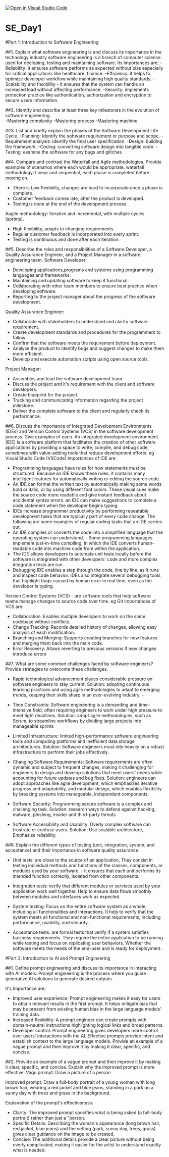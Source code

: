 [![Open in Visual Studio Code](https://classroom.github.com/assets/open-in-vscode-2e0aaae1b6195c2367325f4f02e2d04e9abb55f0b24a779b69b11b9e10269abc.svg)](https://classroom.github.com/online_ide?assignment_repo_id=19147169&assignment_repo_type=AssignmentRepo)
# SE_Day1

#Part 1: Introduction to Software Engineering

##1. Explain what software engineering is and discuss its importance in the technology industry
software engineering is a branch of computer science used for deeloping, testing and maintaining software.
Its importances are;
-Reliability: it ensures software performs as expected without bias especially for critical applications like healthcare ,finance.
-Efficiency: it helps to optimize developer workflow while maintaining high quality standards.
-Scalability and flexibility - it ensures that the system can handle an increased load without affecting performance.
-Security: implements protection practice like authentication, authorization and encryption to secure users information.


##2. Identify and describe at least three key milestones in the evolution of software engineering.  
-Mastering complexity
-Mastering process
-Mastering machine


##3. List and briefly explain the phases of the Software Development Life Cycle.
-Planning: identify the software requirement or purpose and scope.
-Requirement analysis: identify the final user specification.
-Design: building the framework.
-Coding: converting software design into tangible code.
-Testing: examine the software for any bugs and glitches


##4. Compare and contrast the Waterfall and Agile methodologies. Provide examples of scenarios where each would be appropriate.
waterfall methodology: Linear and sequential, each phase is completed before moving on.
- There is Low flexibility, changes are hard to incorporate once a phase is complete.
- Customer feedback comes late, after the product is developed.
- Testing is done at the end of the development process.

Aagile methodology: Iterative and incremental, with multiple cycles (sprints).
- High flexibility, adapts to changing requirements.
- Regular customer feedback is incorporated into every sprint.
- Testing is continuous and done after each iteration.


##5. Describe the roles and responsibilities of a Software Developer, a Quality Assurance Engineer, and a Project Manager in a software engineering team.
Software Developer:
- Developing applications,programs and systems using programming languages and frameworks.
- Maintaining and updating software to keep it functional.
- Collaborating with other team members to ensure best practice when developing software.
- Reporting to the project manager about the progress of the software development.

Quality Assurance Engineer: 
- Collaborate with stakeholders to understand and clarify software requirement.
- Create development standards and procedures for the programmers to follow
- Confirm that the software meets the requirement before deployment.
- Analyse the product to identify bugs and suggest changes to make them more efficient.
- Develop and execute automation scripts using open source tools.

Project Manager:
- Assembles and lead the software development team.
- Discuss the project and it's requirement with the client and software developers.
- Create blueprint for the project.
- Tracking and communicating information regarding the project milestone.
- Deliver the complete software to the client and regularly check its performance.


##6. Discuss the importance of Integrated Development Environments (IDEs) and Version Control Systems (VCS) in the software development process. Give examples of each.
An integrated development environment (IDE) is a software platform that facilitates the creation of other software applications by providing a space to write, compile, and debug code, sometimes with value-adding tools that reduce development efforts. eg Visual Studio Code (VSCode)
Importances of IDE are:
- Programming languages have rules for how statements must be structured. Because an IDE knows these rules, it contains many intelligent features for automatically writing or editing the source code.
- An IDE can format the written text by automatically making some words bold or italic, or by using different font colors. These visual cues make the source code more readable and give instant feedback about accidental syntax errors.
an IDE can make suggestions to complete a code statement when the developer begins typing.
- IDEs increase programmer productivity by performing repeatable development tasks that are typically part of every code change. The following are some examples of regular coding tasks that an IDE carries out.
- An IDE compiles or converts the code into a simplified language that the operating system can understand. - Some programming languages implement just-in-time compiling, in which the IDE converts human-readable code into machine code from within the application.
- The IDE allows developers to automate unit tests locally before the software is integrated with other developers' code and more complex integration tests are run.
- Debugging IDE enables a step through the code, line by line, as it runs and inspect code behavior. IDEs also integrate several debugging tools that highlight bugs caused by human error in real time, even as the developer is typing.

Version Control Systems (VCS) - are software tools that help software teams manage changes to source code over time. eg Git
Importances of VCS are:
- Collaboration: Enables multiple developers to work on the same codebase without conflicts.
- Change Tracking: Records detailed history of changes, allowing easy analysis of each modification.
- Branching and Merging: Supports creating branches for new features and merging them back into the main code.
- Error Recovery: Allows reverting to previous versions if new changes introduce errors

 
##7. What are some common challenges faced by software engineers? Provide strategies to overcome these challenges.
- Rapid technological advancement places considerable pressure on software engineers to stay current.
Solution: adopting continuous learning practices and using agile methodologies to adapt to emerging trends, keeping their skills sharp in an ever-evolving industry. -

- Time Constraints: Software engineering is a demanding and time-intensive field, often requiring engineers to work under high pressure to meet tight deadlines.
Solution: adopt agile methodologies, such as Scrum, to streamline workflows by dividing large projects into manageable sprints

- Limited Infrastructure: limited high-performance software engineering tools and computing platforms and inefficient data storage architectures.
Solution: Software engineers must rely heavily on a robust infrastructure to perform their jobs effectively.

- Changing Software Requirements: Software requirements are often dynamic and subject to frequent changes, making it challenging for engineers to design and develop solutions that meet users' needs while accounting for future updates and bug fixes.
Solution: engineers can adopt approaches like agile development, which emphasizes iterative progress and adaptability, and modular design, which enables flexibility by breaking systems into manageable, independent components.

- Software Security: Programming secure software is a complex and challenging task.
Solution: research ways to defend against hacking, malware, phishing, insider and third-party threats

- Software Accessibility and Usability: Overly complex software can frustrate or confuse users.
Solution: Use scalable architecture, Emphasize reliability.


##8. Explain the different types of testing (unit, integration, system, and acceptance) and their importance in software quality assurance.
- Unit tests: are close to the source of an application, They consist in testing individual methods and functions of the classes, components, or modules used by your software. - it ensures that each unit performs its intended function correctly, isolated from other components.

- Integration tests: verify that different modules or services used by your application work well together.
Help to ensure data flows smoothly between modules and interfaces work as expected.

- System testing: Focus on the entire software system as a whole, including all functionalities and interactions.
It help to verify that the system meets all functional and non-functional requirements, including performance, usability, and security .

- Acceptance tests: are formal tests that verify if a system satisfies business requirements. They require the entire application to be running while testing and focus on replicating user behaviors.
Whether the software meets the needs of the end-user and is ready for deployment.



#Part 2: Introduction to AI and Prompt Engineering

##1. Define prompt engineering and discuss its importance in interacting with AI models.
Prompt engineering  is the process where you guide generative AI solutions to generate desired outputs.

It's Importance are;
- Improved user experience: Prompt engineering makes it easy for users to obtain relevant results in the first prompt. It helps mitigate bias that may be present from existing human bias in the large language models’ training data.
- Increased flexibility: A prompt engineer can create prompts with domain-neutral instructions highlighting logical links and broad patterns.
- Developer control: Prompt engineering gives developers more control over users' interactions with the AI. Effective prompts provide intent and establish context to the large language models. Provide an example of a vague prompt and then improve it by making it clear, specific, and concise.


##2. Provide an example of a vague prompt and then improve it by making it clear, specific, and concise. Explain why the improved prompt is more effective.
Vagu prompt: Draw a picture of a person

Improved prompt: Draw a full-body portrait of a young woman with long brown hair, wearing a red jacket and blue jeans, standing in a park on a sunny day with trees and grass in the background.

Explanation of the prompt's effectiveness:
- Clarity: The improved prompt specifies what is being asked (a full-body portrait) rather than just a "person.
- Specific Details: Describing the woman's appearance (long brown hair, red jacket, blue jeans) and the setting (park, sunny day, trees, grass) gives clear guidance on the image to be created.
- Concise: The additional details provide a clear picture without being overly complicated, making it easier for the artist to understand exactly what is needed.
